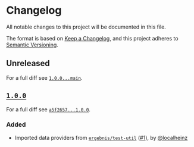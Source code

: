 # Changelog

All notable changes to this project will be documented in this file.

The format is based on [Keep a Changelog](https://keepachangelog.com/en/1.0.0/), and this project adheres to [Semantic Versioning](https://semver.org/spec/v2.0.0.html).

## Unreleased

For a full diff see [`1.0.0...main`][1.0.0...main].

## [`1.0.0`][1.0.0]

For a full diff see [`a5f2657...1.0.0`][a5f2657...1.0.0].

### Added

- Imported data providers from [`ergebnis/test-util`](https://github.com/ergebnis/test-util) ([#1]), by [@localheinz]

[1.0.0]: https://github.com/ergebnis/data-provider/releases/tag/1.0.0

[a5f2657...1.0.0]: https://github.com/ergebnis/data-provider/compare/a5f2657...1.0.0
[1.0.0...main]: https://github.com/ergebnis/data-provider/compare/1.0.0...main

[#1]: https://github.com/ergebnis/data-provider/pull/1

[@localheinz]: https://github.com/localheinz
